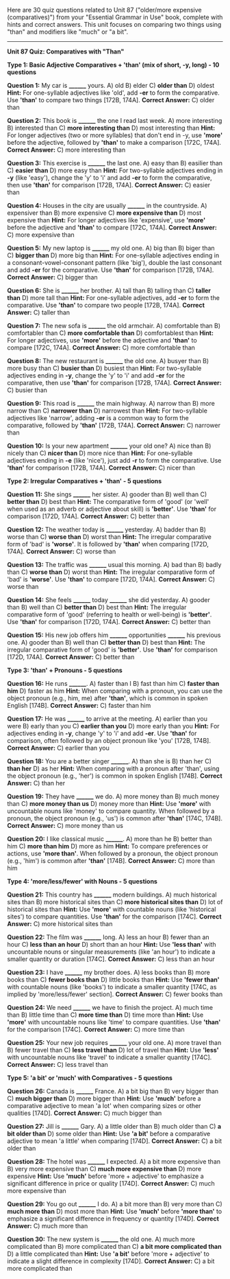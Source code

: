 Here are 30 quiz questions related to Unit 87 ("older/more expensive (comparatives)") from your "Essential Grammar in Use" book, complete with hints and correct answers. This unit focuses on comparing two things using "than" and modifiers like "much" or "a bit".

---

**Unit 87 Quiz: Comparatives with "Than"**

**Type 1: Basic Adjective Comparatives + 'than' (mix of short, -y, long) - 10 questions**

**Question 1:** My car is **______** yours.
A) old
B) elder
C) **older than**
D) oldest
**Hint:** For one-syllable adjectives like 'old', add **-er** to form the comparative. Use **'than'** to compare two things [172B, 174A].
**Correct Answer:** C) older than

**Question 2:** This book is **______** the one I read last week.
A) more interesting
B) interested than
C) **more interesting than**
D) most interesting than
**Hint:** For longer adjectives (two or more syllables) that don't end in -y, use **'more'** before the adjective, followed by **'than'** to make a comparison [172C, 174A].
**Correct Answer:** C) more interesting than

**Question 3:** This exercise is **______** the last one.
A) easy than
B) easilier than
C) **easier than**
D) more easy than
**Hint:** For two-syllable adjectives ending in **-y** (like 'easy'), change the 'y' to 'i' and add **-er** to form the comparative, then use **'than'** for comparison [172B, 174A].
**Correct Answer:** C) easier than

**Question 4:** Houses in the city are usually **______** in the countryside.
A) expensiver than
B) more expensive
C) **more expensive than**
D) most expensive than
**Hint:** For longer adjectives like 'expensive', use **'more'** before the adjective and **'than'** to compare [172C, 174A].
**Correct Answer:** C) more expensive than

**Question 5:** My new laptop is **______** my old one.
A) big than
B) biger than
C) **bigger than**
D) more big than
**Hint:** For one-syllable adjectives ending in a consonant-vowel-consonant pattern (like 'big'), double the last consonant and add **-er** for the comparative. Use **'than'** for comparison [172B, 174A].
**Correct Answer:** C) bigger than

**Question 6:** She is **______** her brother.
A) tall than
B) talling than
C) **taller than**
D) more tall than
**Hint:** For one-syllable adjectives, add **-er** to form the comparative. Use **'than'** to compare two people [172B, 174A].
**Correct Answer:** C) taller than

**Question 7:** The new sofa is **______** the old armchair.
A) comfortable than
B) comfortabler than
C) **more comfortable than**
D) comfortablest than
**Hint:** For longer adjectives, use **'more'** before the adjective and **'than'** to compare [172C, 174A].
**Correct Answer:** C) more comfortable than

**Question 8:** The new restaurant is **______** the old one.
A) busyer than
B) more busy than
C) **busier than**
D) busiest than
**Hint:** For two-syllable adjectives ending in **-y**, change the 'y' to 'i' and add **-er** for the comparative, then use **'than'** for comparison [172B, 174A].
**Correct Answer:** C) busier than

**Question 9:** This road is **______** the main highway.
A) narrow than
B) more narrow than
C) **narrower than**
D) narrowest than
**Hint:** For two-syllable adjectives like 'narrow', adding **-er** is a common way to form the comparative, followed by **'than'** [172B, 174A].
**Correct Answer:** C) narrower than

**Question 10:** Is your new apartment **______** your old one?
A) nice than
B) nicely than
C) **nicer than**
D) more nice than
**Hint:** For one-syllable adjectives ending in **-e** (like 'nice'), just add **-r** to form the comparative. Use **'than'** for comparison [172B, 174A].
**Correct Answer:** C) nicer than

**Type 2: Irregular Comparatives + 'than' - 5 questions**

**Question 11:** She sings **______** her sister.
A) gooder than
B) well than
C) **better than**
D) best than
**Hint:** The comparative form of 'good' (or 'well' when used as an adverb or adjective about skill) is **'better'**. Use **'than'** for comparison [172D, 174A].
**Correct Answer:** C) better than

**Question 12:** The weather today is **______** yesterday.
A) badder than
B) worse than
C) **worse than**
D) worst than
**Hint:** The irregular comparative form of 'bad' is **'worse'**. It is followed by **'than'** when comparing [172D, 174A].
**Correct Answer:** C) worse than

**Question 13:** The traffic was **______** usual this morning.
A) bad than
B) badly than
C) **worse than**
D) worst than
**Hint:** The irregular comparative form of 'bad' is **'worse'**. Use **'than'** to compare [172D, 174A].
**Correct Answer:** C) worse than

**Question 14:** She feels **______** today **______** she did yesterday.
A) gooder than
B) well than
C) **better than**
D) best than
**Hint:** The irregular comparative form of 'good' (referring to health or well-being) is **'better'**. Use **'than'** for comparison [172D, 174A].
**Correct Answer:** C) better than

**Question 15:** His new job offers him **______** opportunities **______** his previous one.
A) gooder than
B) well than
C) **better than**
D) best than
**Hint:** The irregular comparative form of 'good' is **'better'**. Use **'than'** for comparison [172D, 174A].
**Correct Answer:** C) better than

**Type 3: 'than' + Pronouns - 5 questions**

**Question 16:** He runs **______**.
A) faster than I
B) fast than him
C) **faster than him**
D) faster as him
**Hint:** When comparing with a pronoun, you can use the object pronoun (e.g., him, me) after **'than'**, which is common in spoken English [174B].
**Correct Answer:** C) faster than him

**Question 17:** He was **______** to arrive at the meeting.
A) earlier than you were
B) early than you
C) **earlier than you**
D) more early than you
**Hint:** For adjectives ending in **-y**, change 'y' to 'i' and add **-er**. Use **'than'** for comparison, often followed by an object pronoun like 'you' [172B, 174B].
**Correct Answer:** C) earlier than you

**Question 18:** You are a better singer **______**.
A) than she is
B) than her
C) **than her**
D) as her
**Hint:** When comparing with a pronoun after 'than', using the object pronoun (e.g., 'her') is common in spoken English [174B].
**Correct Answer:** C) than her

**Question 19:** They have **______** we do.
A) more money than
B) much money than
C) **more money than us**
D) money more than
**Hint:** Use **'more'** with uncountable nouns like 'money' to compare quantity. When followed by a pronoun, the object pronoun (e.g., 'us') is common after **'than'** [174C, 174B].
**Correct Answer:** C) more money than us

**Question 20:** I like classical music **______**.
A) more than he
B) better than him
C) **more than him**
D) more as him
**Hint:** To compare preferences or actions, use **'more than'**. When followed by a pronoun, the object pronoun (e.g., 'him') is common after **'than'** [174B].
**Correct Answer:** C) more than him

**Type 4: 'more/less/fewer' with Nouns - 5 questions**

**Question 21:** This country has **______** modern buildings.
A) much historical sites than
B) more historical sites than
C) **more historical sites than**
D) lot of historical sites than
**Hint:** Use **'more'** with countable nouns (like 'historical sites') to compare quantities. Use **'than'** for the comparison [174C].
**Correct Answer:** C) more historical sites than

**Question 22:** The film was **______** long.
A) less an hour
B) fewer than an hour
C) **less than an hour**
D) short than an hour
**Hint:** Use **'less than'** with uncountable nouns or singular measurements (like 'an hour') to indicate a smaller quantity or duration [174C].
**Correct Answer:** C) less than an hour

**Question 23:** I have **______** my brother does.
A) less books than
B) more books than
C) **fewer books than**
D) little books than
**Hint:** Use **'fewer than'** with countable nouns (like 'books') to indicate a smaller quantity [174C, as implied by 'more/less/fewer' section].
**Correct Answer:** C) fewer books than

**Question 24:** We need **______** we have to finish the project.
A) much time than
B) little time than
C) **more time than**
D) time more than
**Hint:** Use **'more'** with uncountable nouns like 'time' to compare quantities. Use **'than'** for the comparison [174C].
**Correct Answer:** C) more time than

**Question 25:** Your new job requires **______** your old one.
A) more travel than
B) fewer travel than
C) **less travel than**
D) lot of travel than
**Hint:** Use **'less'** with uncountable nouns like 'travel' to indicate a smaller quantity [174C].
**Correct Answer:** C) less travel than

**Type 5: 'a bit' or 'much' with Comparatives - 5 questions**

**Question 26:** Canada is **______** France.
A) a bit big than
B) very bigger than
C) **much bigger than**
D) more bigger than
**Hint:** Use **'much'** before a comparative adjective to mean 'a lot' when comparing sizes or other qualities [174D].
**Correct Answer:** C) much bigger than

**Question 27:** Jill is **______** Gary.
A) a little older than
B) much older than
C) **a bit older than**
D) some older than
**Hint:** Use **'a bit'** before a comparative adjective to mean 'a little' when comparing [174D].
**Correct Answer:** C) a bit older than

**Question 28:** The hotel was **______** I expected.
A) a bit more expensive than
B) very more expensive than
C) **much more expensive than**
D) more expensive
**Hint:** Use **'much'** before 'more + adjective' to emphasize a significant difference in price or quality [174D].
**Correct Answer:** C) much more expensive than

**Question 29:** You go out **______** I do.
A) a bit more than
B) very more than
C) **much more than**
D) most more than
**Hint:** Use **'much'** before **'more than'** to emphasize a significant difference in frequency or quantity [174D].
**Correct Answer:** C) much more than

**Question 30:** The new system is **______** the old one.
A) much more complicated than
B) more complicated than
C) **a bit more complicated than**
D) a little complicated than
**Hint:** Use **'a bit'** before 'more + adjective' to indicate a slight difference in complexity [174D].
**Correct Answer:** C) a bit more complicated than